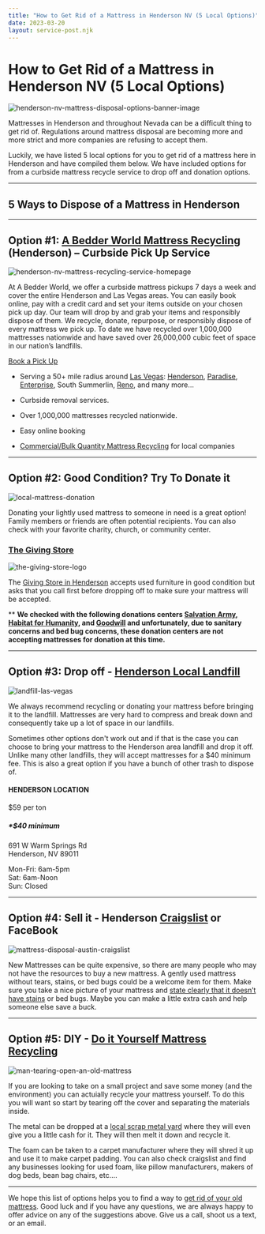 ```yaml
---
title: "How to Get Rid of a Mattress in Henderson NV (5 Local Options)"
date: 2023-03-20
layout: service-post.njk
---
```


# How to Get Rid of a Mattress in Henderson NV (5 Local Options)

![henderson-nv-mattress-disposal-options-banner-image](/images/blog/Most-Attractive-Youtube-Thumbnail-2023-03-19T192401.948-1024x576.png)

Mattresses in Henderson and throughout Nevada can be a difficult thing to get rid of. Regulations around mattress disposal are becoming more and more strict and more companies are refusing to accept them.

Luckily, we have listed 5 local options for you to get rid of a mattress here in Henderson and have compiled them below. We have included options for from a curbside mattress recycle service to drop off and donation options.

* * *

## 5 Ways to Dispose of a Mattress in Henderson

* * *

## Option #1: [A Bedder World Mattress Recycling](https://www.abedderworld.com/Henderson-NV) (Henderson) – Curbside Pick Up Service

![henderson-nv-mattress-recycling-service-homepage](/images/blog/Screen-Shot-2023-03-19-at-9.52.37-AM-1024x563.png)

At A Bedder World, we offer a curbside mattress pickups 7 days a week and cover the entire Henderson and Las Vegas areas. You can easily book online, pay with a credit card and set your items outside on your chosen pick up day. Our team will drop by and grab your items and responsibly dispose of them. We recycle, donate, repurpose, or responsibly dispose of every mattress we pick up. To date we have recycled over 1,000,000 mattresses nationwide and have saved over 26,000,000 cubic feet of space in our nation’s landfills.

[Book a Pick Up](https://www.abedderworld.com/book-online/)

- Serving a 50+ mile radius around [Las Vegas](https://www.abedderworld.com/las-vegas-mattress-disposal.html/): [Henderson](https://www.abedderworld.com/Henderson-NV), [Paradise](https://www.abedderworld.com/Paradise-NV), [Enterprise](https://www.abedderworld.com/Enterprise-NV), South Summerlin, [Reno](https://www.abedderworld.com/how-to-get-rid-of-a-mattress-in-reno-nv-5-local-options.html/), and many more…

- Curbside removal services.

- Over 1,000,000 mattresses recycled nationwide.

- Easy online booking

- [Commercial/Bulk Quantity Mattress Recycling](https://www.abedderworld.com/commercial/) for local companies

* * *

## Option #2: Good Condition? Try To Donate it

![local-mattress-donation](/images/blog/Donate-Local-Red-243x300-1.png)

Donating your lightly used mattress to someone in need is a great option! Family members or friends are often potential recipients. You can also check with your favorite charity, church, or community center.

### [The Giving Store](http://thegivingstorenv.com)

![the-giving-store-logo](/images/blog/the-giving-store-logo-900px.png)

The [Giving Store in Henderson](https://thegivingstorenv.com/) accepts used furniture in good condition but asks that you call first before dropping off to make sure your mattress will be accepted.

\*\* **We checked with the following donations centers [Salvation Army](https://www.salvationarmysouthernnevada.org/), [Habitat for Humanity](https://www.lasvegashabitat.org/), and [Goodwill](https://www.abedderworld.com/does-goodwill-take-mattresses-4-alternative-options.html/) and unfortunately, due to sanitary concerns and bed bug concerns, these donation centers are not accepting mattresses for donation at this time.**

* * *

## Option #3: Drop off - [Henderson Local Landfill](https://westernelite.com/henderson-collection-center/)

![landfill-las-vegas](/images/blog/WE_WastePile.jpeg)

We always recommend recycling or donating your mattress before bringing it to the landfill. Mattresses are very hard to compress and break down and consequently take up a lot of space in our landfills.

Sometimes other options don't work out and if that is the case you can choose to bring your mattress to the Henderson area landfill and drop it off. Unlike many other landfills, they will accept mattresses for a $40 minimum fee. This is also a great option if you have a bunch of other trash to dispose of.

#### HENDERSON LOCATION  
$59 per ton

##### _\*$40 minimum_

691 W Warm Springs Rd  
Henderson, NV 89011

Mon-Fri: 6am-5pm  
Sat: 6am-Noon  
Sun: Closed

* * *

## Option #4: Sell it - Henderson [Craigslist](https://lasvegas.craigslist.org/) or FaceBook

![mattress-disposal-austin-craigslist](/images/blog/Screen-Shot-2019-12-11-at-8.06.07-AM-edited.png)

New Mattresses can be quite expensive, so there are many people who may not have the resources to buy a new mattress. A gently used mattress without tears, stains, or bed bugs could be a welcome item for them. Make sure you take a nice picture of your mattress and [state clearly that it doesn’t have stains](https://www.abedderworld.com/is-it-illegal-to-sell-a-used-mattress-state-by-state-guide.html/) or bed bugs. Maybe you can make a little extra cash and help someone else save a buck.

* * *

## Option #5: DIY - [Do it Yourself Mattress Recycling](https://www.abedderworld.com/how-to-recycle-a-mattress/)

![man-tearing-open-an-old-mattress](/images/blog/Screen-Shot-2019-04-08-at-1.56.55-PM-1024x572.webp)

If you are looking to take on a small project and save some money (and the environment) you can actuially recycle your mattress yourself. To do this you will want so start by tearing off the cover and separating the materials inside.

The metal can be dropped at a [local scrap metal yard](https://www.nevadarecycling.com/) where they will even give you a little cash for it. They will then melt it down and recycle it.

The foam can be taken to a carpet manufacturer where they will shred it up and use it to make carpet padding. You can also check craigslist and find any businesses looking for used foam, like pillow manufacturers, makers of dog beds, bean bag chairs, etc....

* * *

We hope this list of options helps you to find a way to [get rid of your old mattress](https://www.abedderworld.com/get-rid-of-a-mattress-in-new-york-city.html/). Good luck and if you have any questions, we are always happy to offer advice on any of the suggestions above. Give us a call, shoot us a text, or an email.

